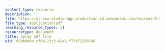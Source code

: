 ```yaml
---
content_type: resource
description: ''
file: https://ol-ocw-studio-app-production.s3.amazonaws.com/courses/9-40-introduction-to-neural-computation-spring-2018/668b8d0dcf6d21c341e5f77b72250766_4ip-4ai6kN8.pdf
file_type: application/pdf
learning_resource_types: []
resourcetype: Document
title: 3play pdf file
uid: 668b8d0d-cf6d-21c3-41e5-f77b72250766
---
```

